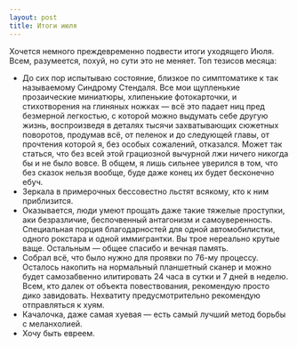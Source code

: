 ```yaml
---
layout: post
title: Итоги июля
---
```


Хочется немного преждевременно подвести итоги уходящего Июля. Всем,&nbsp;разумеется,&nbsp;похуй,&nbsp;но сути это не меняет. Топ тезисов месяца:

- До сих пор испытываю состояние,&nbsp;близкое по симптоматике к так называемому Синдрому Стендаля. Все мои щупленькие прозаические миниатюры,&nbsp;хлипенькие фотокарточки,&nbsp;и стихотворения на глиняных ножках — всё это падает ниц пред безмерной легкостью,&nbsp;с которой можно выдумать себе другую жизнь,&nbsp;воспроизведя в деталях тысячи захватывающих сюжетных поворотов, продумав всё, от пеленок и до следующей главы, от прочтения которой я, без особых сожалений, отказался. Может так статься,&nbsp;что без всей этой грациозной вычурной лжи ничего никогда бы и не было вовсе. В общем,&nbsp;я лишь сильнее уверился в том,&nbsp;что без сказок нельзя вообще, буде даже конец их будет бесконечно ебуч.
- Зеркала в примерочных бессовестно льстят всякому,&nbsp;кто к ним приблизится.
- Оказывается,&nbsp;люди умеют прощать даже такие тяжелые проступки, аки безразличие,&nbsp;беспочвенный антагонизм и самоуверенность. Специальная порция благодарностей для одной автомобилистки, одного рокстара и одной иммигрантки. Вы трое нереально крутые ваще. Остальным — общее спасибо и вечная память.
- Собрал всё, что было нужно для проявки по 76-му процессу. Осталось накопить на нормальный планшетный сканер и можно будет самозабвенно илитировать 24 часа в сутки и 7 дней в неделю. Всем,&nbsp;кто далек от объекта повествования,&nbsp;рекомендую просто дико завидовать. Нехватиту предусмотрительно рекомендую отправляться к хуям.
- Качалочка,&nbsp;даже самая хуевая — есть самый лучший метод борьбы с меланхолией.
- Хочу быть евреем.
<!--kg-card-end: markdown-->
